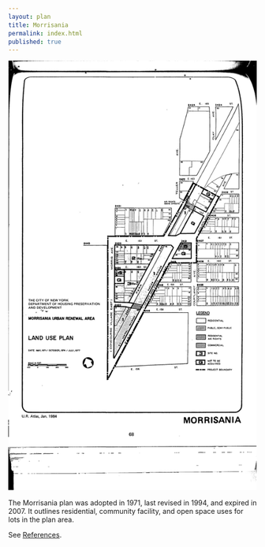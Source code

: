 ```yaml
---
layout: plan
title: Morrisania
permalink: index.html
published: true
---
```


![Morrisania in the Atlas of Urban Renewal](Morrisania.jpg)

The Morrisania plan was adopted in 1971, last revised in 1994, and expired in 2007. It outlines residential, community facility, and open space uses for lots in the plan area.

See [References](http://www.urbanreviewer.org/#page=references.html). 